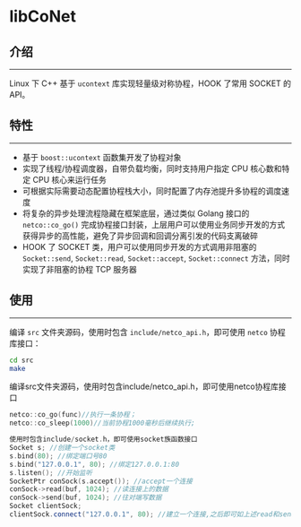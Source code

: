 # libCoNet

## 介绍
---
Linux 下 C++ 基于 `ucontext` 库实现轻量级对称协程，HOOK 了常用 SOCKET 的 API。

## 特性
---
* 基于 `boost::ucontext` 函数集开发了协程对象
* 实现了线程/协程调度器，自带负载均衡，同时支持用户指定 CPU 核心数和特定 CPU 核心来运行任务
* 可根据实际需要动态配置协程栈大小，同时配置了内存池提升多协程的调度速度
* 将复杂的异步处理流程隐藏在框架底层，通过类似 Golang 接口的 `netco::co_go()` 完成协程接口封装，上层用户可以使用业务同步开发的方式获得异步的高性能，避免了异步回调和回调分离引发的代码支离破碎
* HOOK 了 SOCKET 类，用户可以使用同步开发的方式调用非阻塞的 `Socket::send`, `Socket::read`, `Socket::accept`, `Socket::connect` 方法，同时实现了非阻塞的协程 TCP 服务器

## 使用
---
编译 `src` 文件夹源码，使用时包含 `include/netco_api.h`，即可使用 `netco` 协程库接口：

```sh
cd src
make
```

编译src文件夹源码，使用时包含include/netco_api.h，即可使用netco协程库接口
``` cpp
netco::co_go(func)//执行一条协程；
netco::co_sleep(1000)//当前协程1000毫秒后继续执行;
```

``` cpp
使用时包含include/socket.h，即可使用socket族函数接口
Socket s; //创建一个socket类
s.bind(80); //绑定端口号80
s.bind("127.0.0.1", 80); //绑定127.0.0.1:80
s.listen(); //开始监听
SocketPtr conSock(s.accept()); //accept一个连接
conSock->read(buf, 1024); //读连接上的数据
conSock->send(buf, 1024); //往对端写数据
Socket clientSock;
clientSock.connect("127.0.0.1", 80); //建立一个连接,之后即可如上述read和send
```
